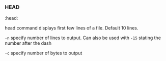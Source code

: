 ### HEAD
:head:

head command displays first few lines of a file. Default 10 lines.

`-n` specify number of lines to output. Can also be used with `-15` stating the number after the dash

`-c` specify number of bytes to output

